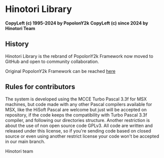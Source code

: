 # Hinotori Library

**CopyLeft (c) 1995-2024 by PopolonY2k**
**CopyLeft (c) since 2024 by Hinotori Team**


## History
Hinotori Library is the rebrand of PopolonY2k Framework  now moved to GitHub and open to community collaboration.

Original PopolonY2k Framework can be reached [here](https://sourceforge.net/projects/oldskooltech/) 


## Rules for contributors

The system is developed using the MCCE Turbo Pascal 3.3f for MSX machines, but 
code made with any other Pascal compilers available for MSX, like the HiSoft 
Pascal are welcome but just will be accepted on repository, if the code keeps the 
compatibility with Turbo Pascal 3.3f compiler, and following our directories 
structure.
Another restriction is about the use of non open source code GPLv3. All code are
written and released under this license, so if you're sending code based on closed
source or even using another restrict license your code won't be accepted in our main 
branch.


Hinotori team
